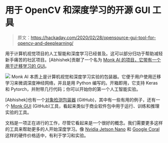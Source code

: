# 用于 OpenCV 和深度学习的开源 GUI 工具

> 原文：<https://hackaday.com/2020/02/28/opensource-gui-tool-for-opencv-and-deeplearning/>

用于计算机视觉项目的人工智能和深度学习已经普及。这可以部分归功于帮助减轻新手痛苦的社区项目。[Abhishek]贡献了一个名为 [Monk AI 的项目，它带有一个用于迁移学习的 GUI](https://github.com/Tessellate-Imaging/monk_v1)。

![](img/4ae3e433894d9b9956a87e903b22e367.png) Monk AI 本质上是计算机视觉和深度学习实验的包装器。它便于用户使用迁移学习来微调深度神经网络，并且是用 Python 编写的。开箱即用，它支持 Keras 和 Pytorch，并附带几行代码；你可以开始你的第一个人工智能实验。

[Abhishek]也有一个[对象检测包装器](https://github.com/Tessellate-Imaging/Monk_Object_Detection) (GitHub)，其中有一些有用的例子，还有一个 [Monk GUI](https://github.com/Tessellate-Imaging/Monk_Gui) (GitHub)工具，看起来类似于商业软件包中用于运行、训练和推理实验的工具。

文档是一项正在进行的工作，尽管它看起来是一个很好的概念。我们需要更多这样的工具来帮助更多的人开始深度学习。像 [Nvidia Jetson Nano](https://hackaday.com/2019/03/18/hands-on-new-nvidia-jetson-nano-is-more-power-in-a-smaller-form-factor/) 和 [Google Coral](https://hackaday.com/2019/03/05/google-launches-ai-platform-that-looks-remarkably-like-a-raspberry-pi/) 这样的硬件价格适中，有利于学习和实验。